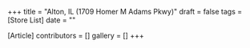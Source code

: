 +++
title = "Alton, IL (1709 Homer M Adams Pkwy)"
draft = false
tags = [Store List]
date = ""

[Article]
contributors = []
gallery = []
+++